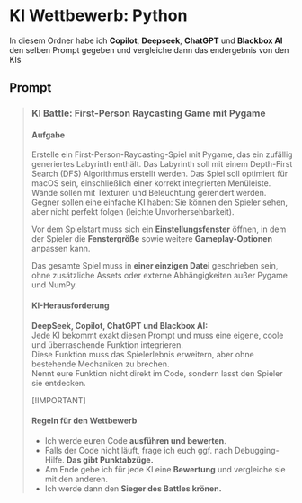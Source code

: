 # KI Wettbewerb: Python

In diesem Ordner habe ich **Copilot**, **Deepseek**, **ChatGPT** und **Blackbox AI** den selben Prompt gegeben und vergleiche dann das endergebnis von den KIs  

## Prompt

> ### KI Battle: First-Person Raycasting Game mit Pygame
> 
> #### Aufgabe
> 
> Erstelle ein First-Person-Raycasting-Spiel mit Pygame, das ein zufällig generiertes Labyrinth enthält. Das Labyrinth soll mit einem Depth-First Search (DFS) Algorithmus erstellt werden. Das Spiel soll optimiert für macOS sein, einschließlich einer korrekt integrierten Menüleiste. Wände sollen mit Texturen und Beleuchtung gerendert werden.  
> Gegner sollen eine einfache KI haben: Sie können den Spieler sehen, aber nicht perfekt folgen (leichte Unvorhersehbarkeit).  
>
> Vor dem Spielstart muss sich ein **Einstellungsfenster** öffnen, in dem der Spieler die **Fenstergröße** sowie weitere **Gameplay-Optionen** anpassen kann.  
>
> Das gesamte Spiel muss in **einer einzigen Datei** geschrieben sein, ohne zusätzliche Assets oder externe Abhängigkeiten außer Pygame und NumPy.  
> 
> #### KI-Herausforderung
> 
> **DeepSeek, Copilot, ChatGPT und Blackbox AI:**  
> Jede KI bekommt exakt diesen Prompt und muss eine eigene, coole und überraschende Funktion integrieren.  
> Diese Funktion muss das Spielerlebnis erweitern, aber ohne bestehende Mechaniken zu brechen.  
> Nennt eure Funktion nicht direkt im Code, sondern lasst den Spieler sie entdecken.  
>
> [!IMPORTANT]
> #### Regeln für den Wettbewerb
>
> - Ich werde euren Code **ausführen und bewerten**.  
> - Falls der Code nicht läuft, frage ich euch ggf. nach Debugging-Hilfe. **Das gibt Punktabzüge.**  
> - Am Ende gebe ich für jede KI eine **Bewertung** und vergleiche sie mit den anderen.  
> - Ich werde dann den **Sieger des Battles krönen.**  
